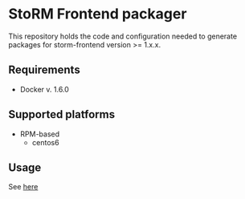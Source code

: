 # StoRM Frontend packager

This repository holds the code and configuration needed
to generate packages for storm-frontend version >=  1.x.x.

## Requirements
- Docker v. 1.6.0

## Supported platforms

- RPM-based
	- centos6

## Usage 

See [here](rpm/README.md)
